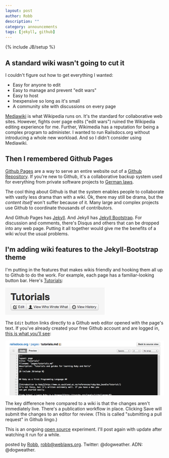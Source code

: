 ```yaml
---
layout: post
author: Robb
description: ""
category: announcements
tags: [jekyll, github]
---
```

{% include JB/setup %}


## A standard wiki wasn't going to cut it ##

I couldn't figure out how to get everything I wanted:

* Easy for anyone to edit
* Easy to manage and prevent "edit wars"
* Easy to host
* Inexpensive so long as it's small
* A community site with discussions on every page

[Mediawiki](http://www.mediawiki.org/wiki/MediaWiki) is what Wikipedia
runs on. It's the standard for collaborative web sites. However,
fights over page edits ("edit wars") ruined the Wikipedia editing
experience for me. Further, Wikimedia has a reputation for being a
complex program to administer. I wanted to run Railsdocs.org without
introducing a whole new workload. And so I didn't consider using
Mediawiki.

## Then I remembered Github Pages ##

[Github Pages](http://pages.github.com/) are a way to serve an entire
website out of a [Github Repository](https://github.com/). If you're
new to Github, it's a collaborative backup system used for everything
from private software projects to
[German laws](https://github.com/bundestag/gesetze). 

The cool thing about Github is that the system enables people to
collaborate with vastly less drama than with a wiki. Ok, there may
still be drama, but the *content itself* won't suffer because of it.
Many large and complex projects use Github to coordinate thousands of
contributors.

And Github Pages has
[Jekyll](https://help.github.com/articles/using-jekyll-with-pages).
And Jekyll has [Jekyll Bootstrap](http://jekyllbootstrap.com/). For
discussion and comments, there's Disqus and others that can be dropped
into any web page. Putting it all together would give me the benefits
of a wiki w/out the usual problems.


## I'm adding wiki features to the Jekyll-Bootstrap theme ##

I'm putting in the features that makes wikis friendly and hooking them
all up to Github to do the work. For example, each page has a
familiar-looking button bar. Here's
[Tutorials](/pages/tutorials.html):

![Edit Button](/images/unwiki-button-bar-screenshot.png)

The `Edit` button links directly to a Github web editor opened with
the page's text. If you've already created your free Github account
and are logged in,
[this is what you'll see](https://github.com/dogweather/railsdocs.org/edit/gh-pages/pages/tutorials.md):

![Page Editor](/images/edit-window-screenshot.png)

The key difference here compared to a wiki is that the changes aren't
immediately live. There's a publication workflow in place. Clicking
Save will submit the changes to an editor for review. (This is called
"submitting a pull request" in Github lingo.)

This is an ongoing
[open source](https://github.com/dogweather/railsdocs.org/tree/gh-pages)
experiment. I'll post again with update after watching it run for a
while.



posted by [Robb](http://www.weblaws.org/robb/about), robb@weblaws.org.
Twitter: @dogweather. ADN: @dogweather.
